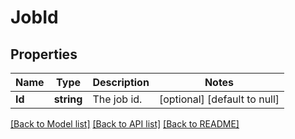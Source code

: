 # JobId

## Properties
Name | Type | Description | Notes
------------ | ------------- | ------------- | -------------
**Id** | **string** | The job id. | [optional] [default to null]

[[Back to Model list]](../README.md#documentation-for-models) [[Back to API list]](../README.md#documentation-for-api-endpoints) [[Back to README]](../README.md)

